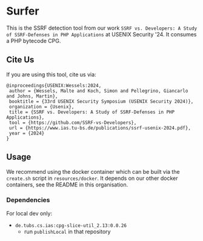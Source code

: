 # Surfer

This is the SSRF detection tool from our work `SSRF vs. Developers: A Study of SSRF-Defenses in PHP Applications` at USENIX Security '24.
It consumes a PHP bytecode CPG.

## Cite Us
If you are using this tool, cite us via:

```
@inproceedings{USENIX:Wessels:2024,
 author = {Wessels, Malte and Koch, Simon and Pellegrino, Giancarlo and Johns, Martin},
 booktitle = {33rd USENIX Security Symposium (USENIX Security 2024)},
 organization = {Usenix},
 title = {SSRF vs. Developers: A Study of SSRF-Defenses in PHP Applications},
 tool = {https://github.com/SSRF-vs-Developers},
 url = {https://www.ias.tu-bs.de/publications/ssrf-usenix-2024.pdf},
 year = {2024}
}

```
## Usage

We recommend using the docker container which can be built via the `create.sh` script in `resources/docker`. It depends on our other docker containers, see the README in this organisation.


### Dependencies


For local dev only:
- `de.tubs.cs.ias:cpg-slice-util_2.13:0.0.26`
  - run `publishLocal` in that repository
